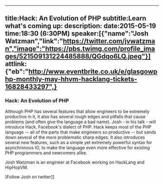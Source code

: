 ----
title:Hack: An Evolution of PHP
subtitle:Learn what's coming up:
description:
date:2015-05-19
time:18:30 (6:30PM)
speaker:[{"name":"Josh Watzman","link":"https://twitter.com/jvwatzman","image":"https://pbs.twimg.com/profile_images/521509131224485888/QGdqo6LQ.jpeg"}]
attlink:{"eb":"http://www.eventbrite.co.uk/e/glasgowphp-monthly-may-hhvm-hacklang-tickets-16828433297",}
----

### Hack: An Evolution of PHP

Although PHP has several features that allow engineers to be extremely productive in it, it also has several rough edges and pitfalls that cause problems (and often give the language a bad name). Josh - in his talk - will introduce Hack, Facebook's dialect of PHP. Hack keeps most of the PHP language -- all of the parts that make engineers so productive -- but sands down several of the more problematic sharp edges. It also introduces several new features, such as a simple yet extremely powerful syntax for asynchronous IO, to make the language even more effective for existing PHP programmers and newcomers alike.

Josh Watzman is an engineer at Facebook working on HackLang and HipHopVM.

]Follow Josh on twitter][1]

[1]: https://twitter.com/jvwatzman
